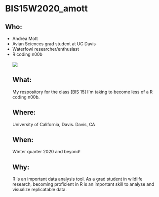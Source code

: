 # BIS15W2020_amott

## Who:<br>
<ul> 
<li>Andrea Mott</li><li> Avian Sciences grad student at UC Davis</li><li>Waterfowl researcher/enthusiast</li> <li>R coding n00b</li> <br>
<img src="https://66.media.tumblr.com/4d7579e9e2d093b2272e804557bc4901/be5c676a502f8492-40/s640x960/c241a13fec54bdc22593750a90a225f029140a96.jpg"><br>

## What:
My respository for the class [BIS 15] I'm taking to become less of a R coding n00b.<br>

## Where: 
University of California, Davis. Davis, CA <br>

## When:
Winter quarter 2020 and beyond!<br>

## Why:
R is an important data analysis tool. As a grad student in wildlife research, becoming proficient in R is an important skill to analyse and visualize replicatable data.<br>
